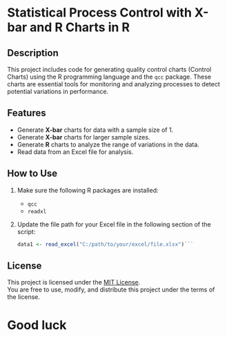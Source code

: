 # Statistical Process Control with X-bar and R Charts in R

## Description
This project includes code for generating quality control charts (Control Charts) using the R programming language and the `qcc` package. These charts are essential tools for monitoring and analyzing processes to detect potential variations in performance.

## Features
- Generate **X-bar** charts for data with a sample size of 1.
- Generate **X-bar** charts for larger sample sizes.
- Generate **R** charts to analyze the range of variations in the data.
- Read data from an Excel file for analysis.

## How to Use
1. Make sure the following R packages are installed:
   - `qcc`
   - `readxl`

2. Update the file path for your Excel file in the following section of the script:
   ```r
   data1 <- read_excel("C:/path/to/your/excel/file.xlsx")```

## License

This project is licensed under the [MIT License](LICENSE).  
You are free to use, modify, and distribute this project under the terms of the license.

# Good luck    


